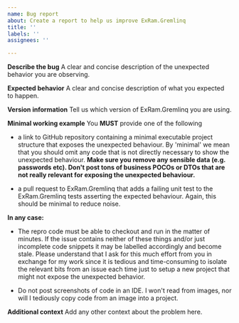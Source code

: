 ```yaml
---
name: Bug report
about: Create a report to help us improve ExRam.Gremlinq
title: ''
labels: ''
assignees: ''

---
```


**Describe the bug**
A clear and concise description of the unexpected behavior you are observing.

**Expected behavior**
A clear and concise description of what you expected to happen.

**Version information**
Tell us which version of ExRam.Gremlinq you are using.

**Minimal working example**
You **MUST** provide one of the following

- a link to GitHub repository containing a minimal executable project
structure that exposes the unexpected behaviour. By 'minimal' we mean that you should omit any code
that is not directly necessary to show the unexpected behaviour. **Make sure you remove any sensible
data (e.g. passwords etc). Don't post tons of business POCOs or DTOs that
are not really relevant for exposing the unexpected behaviour.**

- a pull request to ExRam.Gremlinq that adds a failing unit test to the ExRam.Gremlinq tests asserting
the expected behaviour. Again, this should be minimal to reduce noise.

**In any case:**

- The repro code must be able to checkout and run in the matter of minutes. If the issue contains neither of these things and/or just incomplete code snippets it may be labelled accordingly and become stale.
Please understand that I ask for this much effort from you in exchange for my work since it is tedious and time-consuming to isolate the relevant bits from an issue each time just to setup
a new project that might not expose the unexpected behavior.

- Do not post screenshots of code in an IDE. I won't read from images, nor will I tediously copy code from an image into a project.

**Additional context**
Add any other context about the problem here.

